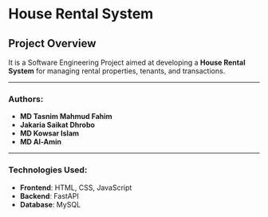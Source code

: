 # House Rental System

## Project Overview

It is a Software Engineering Project aimed at developing a **House Rental System** for managing rental properties, tenants, and transactions.

---

### Authors:
- **MD Tasnim Mahmud Fahim**
- **Jakaria Saikat Dhrobo**
- **MD Kowsar Islam**
- **MD Al-Amin**

---

### Technologies Used:
- **Frontend**: HTML, CSS, JavaScript
- **Backend**: FastAPI
- **Database**: MySQL


